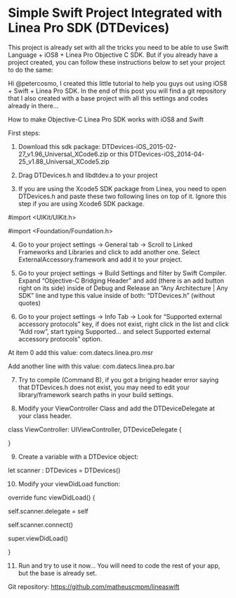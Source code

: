 # Simple Swift Project Integrated with Linea Pro SDK (DTDevices)
This project is already set with all the tricks you need to be able to use Swift Language + iOS8 + Linea Pro Objective C SDK. But if you already have a project created, you can follow these instructions below to set your project to do the same: 

Hi @petercosmo, I created this little tutorial to help you guys out using iOS8 + Swift + Linea Pro SDK. In the end of this post you will find a git repository that I also created with a base project with all this settings and codes already in there...

How to make Objective-C Linea Pro SDK works with iOS8 and Swift

First steps:

1) Download this sdk package: DTDevices-iOS_2015-02-27_v1.96_Universal_XCode6.zip or this DTDevices-iOS_2014-04-25_v1.88_Universal_XCode5.zip

2) Drag DTDevices.h and libdtdev.a to your project

3) If you are using the Xcode5 SDK package from Linea, you need to open DTDevices.h and paste these two following lines on top of it. Ignore this step if you are using Xcode6 SDK package.

 #import <UIKit/UIKit.h>

 #import <Foundation/Foundation.h>

4) Go to your project settings -> General tab -> Scroll to Linked Frameworks and Libraries and click to add another one. Select ExternalAccessory.framework and add it to your project.

5) Go to your project settings -> Build Settings and filter by Swift Compiler. Expand “Objective-C Bridging Header” and add (there is an add button right on its side) inside of Debug and Release an “Any Architecture | Any SDK” line and type this value inside of both: “DTDevices.h” (without quotes)

6) Go to your project settings -> Info Tab -> Look for “Supported external accessory protocols” key, if does not exist, right click in the list and click “Add row”, start typing Supported… and select Supported external accessory protocols” option. 

At item 0 add this value: com.datecs.linea.pro.msr

Add another line with this value: com.datecs.linea.pro.bar

7) Try to compile (Command B), if you got a briging header error saying that DTDevices.h does not exist, you may need to edit your library/framework search paths in your build settings.

8) Modify your ViewController Class and add the DTDeviceDelegate at your class header.

class ViewController: UIViewController, DTDeviceDelegate {

}

9) Create a variable with a DTDevice object:

let scanner : DTDevices = DTDevices()

10) Modify your viewDidLoad function:

override func viewDidLoad() {

self.scanner.delegate = self

self.scanner.connect()

super.viewDidLoad()

}

11) Run and try to use it now... You will need to code the rest of your app, but the base is already set.

Git repository:  https://github.com/matheuscmpm/lineaswift